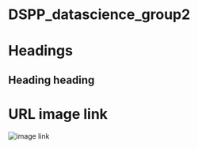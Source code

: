 # DSPP_datascience_group2

# Headings

## Heading heading


# URL image link



![image link](https://www.google.com/imgres?q=time%20series&imgurl=https%3A%2F%2Fcdn.corporatefinanceinstitute.com%2Fassets%2FTime-Series-Analysis-1024x729.png&imgrefurl=https%3A%2F%2Fcorporatefinanceinstitute.com%2Fresources%2Fdata-science%2Ftime-series-data-analysis%2F&docid=DzmwlKPgUtRPmM&tbnid=zN-suwoa24Kw_M&vet=12ahUKEwiewLa54diGAxWnTkEAHbgNAogQM3oECFUQAA..i&w=1024&h=729&hcb=2&ved=2ahUKEwiewLa54diGAxWnTkEAHbgNAogQM3oECFUQAA)
